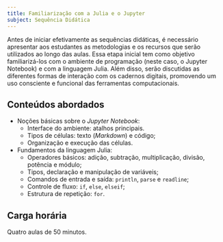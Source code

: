```yaml
---
title: Familiarização com a Julia e o Jupyter
subject: Sequência Didática
---
```


Antes de iniciar efetivamente as sequências didáticas, é necessário apresentar aos estudantes as metodologias e os recursos que serão utilizados ao longo das aulas. Essa etapa inicial tem como objetivo familiarizá-los com o ambiente de programação (neste caso, o Jupyter Notebook) e com a linguagem Julia. Além disso, serão discutidas as diferentes formas de interação com os cadernos digitais, promovendo um uso consciente e funcional das ferramentas computacionais.

## Conteúdos abordados


- Noções básicas sobre o _Jupyter Notebook_:
    - Interface do ambiente: atalhos principais.
    - Tipos de células: texto (_Markdown_) e código;
    - Organização e execução das células.
- Fundamentos da linguagem Julia:
    - Operadores básicos: adição, subtração, multiplicação, divisão, potência e módulo;
    - Tipos, declaração e manipulação de variáveis;
    - Comandos de entrada e saída: `println`, `parse` e `readline`;
    - Controle de fluxo: `if`, `else`, `elseif`;
    - Estrutura de repetição: `for`.

## Carga horária

Quatro aulas de 50 minutos.

